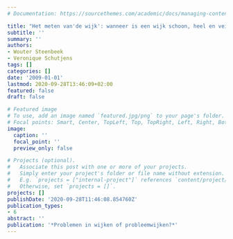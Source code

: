 ```yaml
---
# Documentation: https://sourcethemes.com/academic/docs/managing-content/

title: "Het meten van'de wijk': wanneer is een wijk schoon, heel en veilig? 13"
subtitle: ''
summary: ''
authors:
- Wouter Steenbeek
- Veronique Schutjens
tags: []
categories: []
date: '2009-01-01'
lastmod: 2020-09-28T13:46:09+02:00
featured: false
draft: false

# Featured image
# To use, add an image named `featured.jpg/png` to your page's folder.
# Focal points: Smart, Center, TopLeft, Top, TopRight, Left, Right, BottomLeft, Bottom, BottomRight.
image:
  caption: ''
  focal_point: ''
  preview_only: false

# Projects (optional).
#   Associate this post with one or more of your projects.
#   Simply enter your project's folder or file name without extension.
#   E.g. `projects = ["internal-project"]` references `content/project/deep-learning/index.md`.
#   Otherwise, set `projects = []`.
projects: []
publishDate: '2020-09-28T11:46:08.854760Z'
publication_types:
- 6
abstract: ''
publication: '*Problemen in wijken of probleemwijken?*'
---
```

